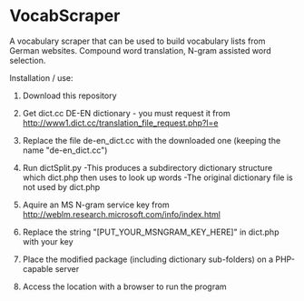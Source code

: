 # VocabScraper
A vocabulary scraper that can be used to build vocabulary lists from German websites. Compound word translation, N-gram assisted word selection.

Installation / use:

1. Download this repository

2. Get dict.cc DE-EN dictionary - you must request it from http://www1.dict.cc/translation_file_request.php?l=e

2. Replace the file de-en_dict.cc with the downloaded one (keeping the name "de-en_dict.cc")

3. Run dictSplit.py
    -This produces a subdirectory dictionary structure which dict.php then uses to look up words
    -The original dictionary file is not used by dict.php

4. Aquire an MS N-gram service key from 
    http://weblm.research.microsoft.com/info/index.html

5. Replace the string "[PUT_YOUR_MSNGRAM_KEY_HERE]" in dict.php with your key

6. Place the modified package (including dictionary sub-folders) on a PHP-capable server

7. Access the location with a browser to run the program 
